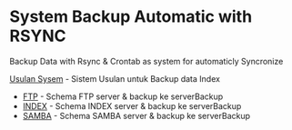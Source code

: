 # System Backup Automatic with RSYNC
Backup Data with Rsync &amp; Crontab as system for automaticly Syncronize 

[Usulan Sysem](https://github.com/moeslimdecoded/paket-backup-server/blob/master/diagram-schema-topologi.pdf) - Sistem Usulan untuk Backup data Index
- [FTP](https://github.com/moeslimdecoded/paket-backup-server/blob/master/diagram-schema-FTP.pdf) - Schema FTP server & backup ke serverBackup
- [INDEX](https://github.com/moeslimdecoded/paket-backup-server/blob/master/diagram-schema-INDEX.pdf) - Schema INDEX server & backup ke serverBackup
- [SAMBA](https://github.com/moeslimdecoded/paket-backup-server/blob/master/diagram-schema-SAMBA.pdf) - Schema SAMBA server & backup ke serverBackup

